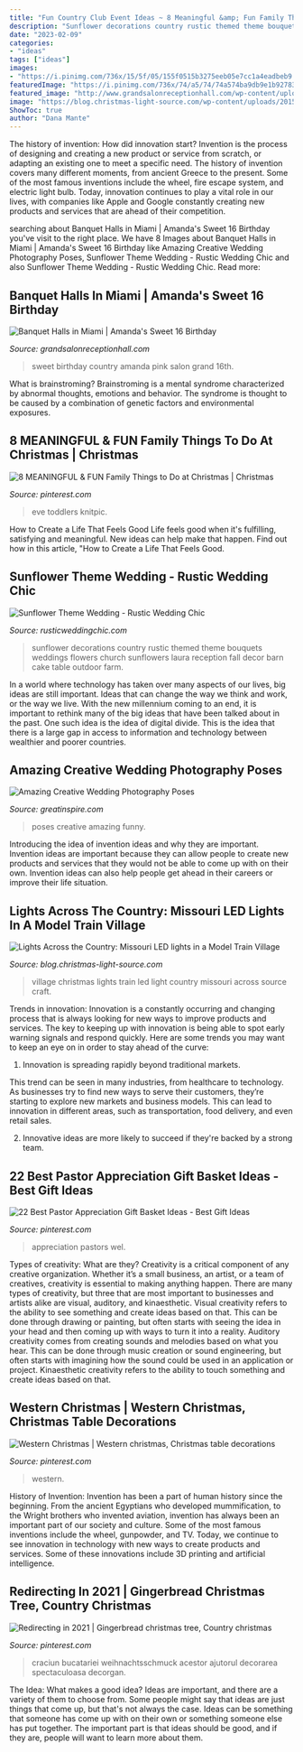 ```yaml
---
title: "Fun Country Club Event Ideas ~ 8 Meaningful &amp; Fun Family Things To Do At Christmas"
description: "Sunflower decorations country rustic themed theme bouquets weddings flowers church sunflowers laura reception fall decor barn cake table outdoor farm"
date: "2023-02-09"
categories:
- "ideas"
tags: ["ideas"]
images:
- "https://i.pinimg.com/736x/15/5f/05/155f0515b3275eeb05e7cc1a4eadbeb9.jpg"
featuredImage: "https://i.pinimg.com/736x/74/a5/74/74a574ba9db9e1b92783eab9f56b079f.jpg"
featured_image: "http://www.grandsalonreceptionhall.com/wp-content/uploads/2014/01/Amanda-Sweet-16th-Ciudamar-at-Killian-Palms-Country-Club-Grand-Salon-Ballroom-11.jpg"
image: "https://blog.christmas-light-source.com/wp-content/uploads/2015/11/SkatingRink.jpg"
ShowToc: true
author: "Dana Mante"
---
```



The history of invention: How did innovation start?
Invention is the process of designing and creating a new product or service from scratch, or adapting an existing one to meet a specific need. The history of invention covers many different moments, from ancient Greece to the present. Some of the most famous inventions include the wheel, fire escape system, and electric light bulb. Today, innovation continues to play a vital role in our lives, with companies like Apple and Google constantly creating new products and services that are ahead of their competition.

	

		
searching about Banquet Halls in Miami | Amanda&#039;s Sweet 16 Birthday you've visit to the right place. We have 8 Images about Banquet Halls in Miami | Amanda&#039;s Sweet 16 Birthday like Amazing Creative Wedding Photography Poses, Sunflower Theme Wedding - Rustic Wedding Chic and also Sunflower Theme Wedding - Rustic Wedding Chic. Read more:
		
    
## Banquet Halls In Miami | Amanda&#039;s Sweet 16 Birthday

<img loading=lazy src="http://www.grandsalonreceptionhall.com/wp-content/uploads/2014/01/Amanda-Sweet-16th-Ciudamar-at-Killian-Palms-Country-Club-Grand-Salon-Ballroom-11.jpg" onerror="this.onerror=null;this.src='https://tse3.mm.bing.net/th?id=OIP.tWzlNvLCWFxSGSmWy6_enQHaLL&amp;pid=15.1';" alt="Banquet Halls in Miami | Amanda&#039;s Sweet 16 Birthday">

_Source: grandsalonreceptionhall.com_

>sweet birthday country amanda pink salon grand 16th. 

	

What is brainstroming?
Brainstroming is a mental syndrome characterized by abnormal thoughts, emotions and behavior. The syndrome is thought to be caused by a combination of genetic factors and environmental exposures.

    
## 8 MEANINGFUL &amp; FUN Family Things To Do At Christmas | Christmas

<img loading=lazy src="https://i.pinimg.com/736x/5e/42/31/5e42315acf60b76ce92e2fa9d2941f6a.jpg" onerror="this.onerror=null;this.src='https://tse1.mm.bing.net/th?id=OIP.YRgFFtlhBfVMSNq8IV7x0QHaO0&amp;pid=15.1';" alt="8 MEANINGFUL &amp; FUN Family Things to Do at Christmas | Christmas">

_Source: pinterest.com_

>eve toddlers knitpic. 

	

How to Create a Life That Feels Good
Life feels good when it's fulfilling, satisfying and meaningful. New ideas can help make that happen. Find out how in this article, "How to Create a Life That Feels Good.

    
## Sunflower Theme Wedding - Rustic Wedding Chic

<img loading=lazy src="http://rusticweddingchic.com/wp-content/uploads/2012/05/Hahn_Davis_Laura_Leigh_Photo_670DAVISLauraLeighPhoto_low-590x887.jpg" onerror="this.onerror=null;this.src='https://tse2.mm.bing.net/th?id=OIP.aeJ2UVM-nDpl-9QQgpch9AHaLI&amp;pid=15.1';" alt="Sunflower Theme Wedding - Rustic Wedding Chic">

_Source: rusticweddingchic.com_

>sunflower decorations country rustic themed theme bouquets weddings flowers church sunflowers laura reception fall decor barn cake table outdoor farm. 

	

In a world where technology has taken over many aspects of our lives, big ideas are still important. Ideas that can change the way we think and work, or the way we live. With the new millennium coming to an end, it is important to rethink many of the big ideas that have been talked about in the past. One such idea is the idea of digital divide. This is the idea that there is a large gap in access to information and technology between wealthier and poorer countries.

    
## Amazing Creative Wedding Photography Poses

<img loading=lazy src="https://greatinspire.com/wp-content/uploads/2016/06/Amazing-Creative-Wedding-Photography-Poses-27.jpg" onerror="this.onerror=null;this.src='https://tse4.mm.bing.net/th?id=OIP.s00qdPApxb4uImAa57oNlAHaLY&amp;pid=15.1';" alt="Amazing Creative Wedding Photography Poses">

_Source: greatinspire.com_

>poses creative amazing funny. 

	

Introducing the idea of invention ideas and why they are important.
Invention ideas are important because they can allow people to create new products and services that they would not be able to come up with on their own. Invention ideas can also help people get ahead in their careers or improve their life situation.

    
## Lights Across The Country: Missouri LED Lights In A Model Train Village

<img loading=lazy src="https://blog.christmas-light-source.com/wp-content/uploads/2015/11/SkatingRink.jpg" onerror="this.onerror=null;this.src='https://tse4.mm.bing.net/th?id=OIP.OeCywMtQXjTOGghyVSDigwHaE7&amp;pid=15.1';" alt="Lights Across the Country: Missouri LED lights in a Model Train Village">

_Source: blog.christmas-light-source.com_

>village christmas lights train led light country missouri across source craft. 

	

Trends in innovation:
Innovation is a constantly occurring and changing process that is always looking for new ways to improve products and services. The key to keeping up with innovation is being able to spot early warning signals and respond quickly. Here are some trends you may want to keep an eye on in order to stay ahead of the curve:
1. Innovation is spreading rapidly beyond traditional markets.

This trend can be seen in many industries, from healthcare to technology. As businesses try to find new ways to serve their customers, they’re starting to explore new markets and business models. This can lead to innovation in different areas, such as transportation, food delivery, and even retail sales.

2. Innovative ideas are more likely to succeed if they're backed by a strong team.

    
## 22 Best Pastor Appreciation Gift Basket Ideas - Best Gift Ideas

<img loading=lazy src="https://i.pinimg.com/736x/15/5f/05/155f0515b3275eeb05e7cc1a4eadbeb9.jpg" onerror="this.onerror=null;this.src='https://tse2.mm.bing.net/th?id=OIP.tGFlhYAgPzrBPlbQveMEAgAAAA&amp;pid=15.1';" alt="22 Best Pastor Appreciation Gift Basket Ideas - Best Gift Ideas">

_Source: pinterest.com_

>appreciation pastors wel. 

	

Types of creativity: What are they?
Creativity is a critical component of any creative organization. Whether it’s a small business, an artist, or a team of creatives, creativity is essential to making anything happen. There are many types of creativity, but three that are most important to businesses and artists alike are visual, auditory, and kinaesthetic. 
Visual creativity refers to the ability to see something and create ideas based on that. This can be done through drawing or painting, but often starts with seeing the idea in your head and then coming up with ways to turn it into a reality. Auditory creativity comes from creating sounds and melodies based on what you hear. This can be done through music creation or sound engineering, but often starts with imagining how the sound could be used in an application or project. Kinaesthetic creativity refers to the ability to touch something and create ideas based on that.

    
## Western Christmas | Western Christmas, Christmas Table Decorations

<img loading=lazy src="https://i.pinimg.com/originals/69/85/84/698584389eb8158ee3f3fa3d546ba36c.jpg" onerror="this.onerror=null;this.src='https://tse3.mm.bing.net/th?id=OIP.SFNETU6bw2zkgx2hhs_LzwHaJ4&amp;pid=15.1';" alt="Western Christmas | Western christmas, Christmas table decorations">

_Source: pinterest.com_

>western. 

	

History of Invention:
Invention has been a part of human history since the beginning. From the ancient Egyptians who developed mummification, to the Wright brothers who invented aviation, invention has always been an important part of our society and culture. Some of the most famous inventions include the wheel, gunpowder, and TV. Today, we continue to see innovation in technology with new ways to create products and services. Some of these innovations include 3D printing and artificial intelligence.

    
## Redirecting In 2021 | Gingerbread Christmas Tree, Country Christmas

<img loading=lazy src="https://i.pinimg.com/736x/74/a5/74/74a574ba9db9e1b92783eab9f56b079f.jpg" onerror="this.onerror=null;this.src='https://tse2.mm.bing.net/th?id=OIP.lDSQFYoW_14Jqw0li3PH4wHaJ3&amp;pid=15.1';" alt="Redirecting in 2021 | Gingerbread christmas tree, Country christmas">

_Source: pinterest.com_

>craciun bucatariei weihnachtsschmuck acestor ajutorul decorarea spectaculoasa decorgan. 

	

The Idea: What makes a good idea?
Ideas are important, and there are a variety of them to choose from. Some people might say that ideas are just things that come up, but that's not always the case. Ideas can be something that someone has come up with on their own or something someone else has put together. The important part is that ideas should be good, and if they are, people will want to learn more about them.

